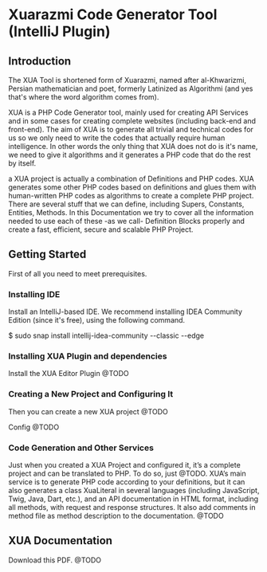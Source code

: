# Xuarazmi Code Generator Tool (IntelliJ Plugin)
## Introduction
The XUA Tool is shortened form of Xuarazmi, named after al-Khwarizmi, Persian mathematician and poet, formerly Latinized as Algorithmi (and yes that's where the word algorithm comes from).

XUA is a PHP Code Generator tool, mainly used for creating API Services and in some cases for creating complete websites (including back-end and front-end). The aim of XUA is to generate all trivial and technical codes for us so we only need to write the codes that actually require human intelligence. In other words the only thing that XUA does not do is it's name, we need to give it algorithms and it generates a PHP code that do the rest by itself.

a XUA project is actually a combination of Definitions and PHP codes. XUA generates some other PHP codes based on definitions and glues them with human-written PHP codes as algorithms to create a complete PHP project. There are several stuff that we can define, including Supers, Constants, Entities, Methods. In this Documentation we try to cover all the information needed to use each of these -as we call- Definition Blocks properly and create a fast, efficient, secure and scalable PHP Project.


## Getting Started
First of all you need to meet prerequisites.

### Installing IDE
Install an IntelliJ-based IDE. We recommend installing IDEA Community Edition (since it's free), using the following command.

$ sudo snap install intellij-idea-community --classic --edge

### Installing XUA Plugin and dependencies
Install the XUA Editor Plugin @TODO

### Creating a New Project and Configuring It
Then you can create a new XUA project @TODO

Config @TODO

### Code Generation and Other Services
Just when you created a XUA Project and configured it, it’s a complete project and can be translated to PHP. To do so, just @TODO. XUA’s main service is to generate PHP code according to your definitions, but it can also generates a class XuaLiteral in several languages (including JavaScript, Twig, Java, Dart, etc.), and an API documentation in HTML format, including all methods, with request and response structures. It also add comments in method file as method description to the documentation. @TODO

## XUA Documentation

Download this PDF. @TODO